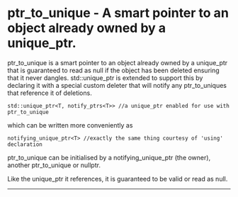 # ptr_to_unique - A smart pointer to an object already owned by a unique_ptr.

ptr_to_unique<T> is a smart pointer to an object already owned by a unique_ptr<T> that is guaranteed to read as null if the object has been deleted ensuring that it never dangles. std::unique_ptr is extended to support this by declaring it with a special custom deleter that will notify any ptr_to_uniques that reference it of deletions.

    std::unique_ptr<T, notify_ptrs<T>> //a unique_ptr enabled for use with ptr_to_unique

which can be written more conveniently as 

    notifying_unique_ptr<T> //exactly the same thing courtesy of 'using' declaration

ptr_to_unique can be initialised by a notifying_unique_ptr (the owner), another ptr_to_unique or nullptr.  

Like the unique_ptr it references, it is guaranteed to be valid or read as null.
	
________________________________________________________________________________

